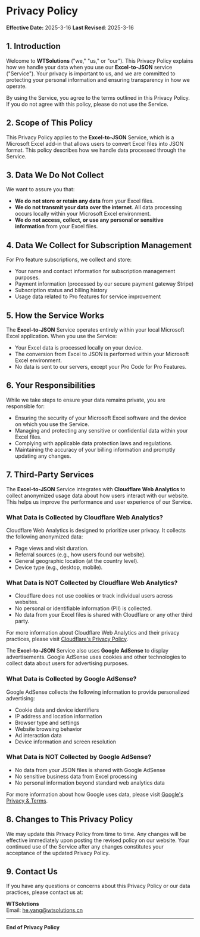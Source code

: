 # Privacy Policy

**Effective Date:** 2025-3-16
**Last Revised**: 2025-3-16

## 1. Introduction

Welcome to **WTSolutions** ("we," "us," or "our"). This Privacy Policy explains how we handle your data when you use our **Excel-to-JSON** service ("Service"). Your privacy is important to us, and we are committed to protecting your personal information and ensuring transparency in how we operate.

By using the Service, you agree to the terms outlined in this Privacy Policy. If you do not agree with this policy, please do not use the Service.

## 2. Scope of This Policy

This Privacy Policy applies to the **Excel-to-JSON** Service, which is a Microsoft Excel add-in that allows users to convert Excel files into JSON format. This policy describes how we handle data processed through the Service.

<script async src="https://pagead2.googlesyndication.com/pagead/js/adsbygoogle.js?client=ca-pub-8772217510669640"
     crossorigin="anonymous"></script>
<ins class="adsbygoogle"
     style="display:block; text-align:center;"
     data-ad-layout="in-article"
     data-ad-format="fluid"
     data-ad-client="ca-pub-8772217510669640"
     data-ad-slot="2653271427"></ins>
<script>
     (adsbygoogle = window.adsbygoogle || []).push({});
</script>

## 3. Data We Do Not Collect

We want to assure you that:
- **We do not store or retain any data** from your Excel files.
- **We do not transmit your data over the internet**. All data processing occurs locally within your Microsoft Excel environment.
- **We do not access, collect, or use any personal or sensitive information** from your Excel files.

## 4. Data We Collect for Subscription Management

For Pro feature subscriptions, we collect and store:
- Your name and contact information for subscription management purposes.
- Payment information (processed by our secure payment gateway Stripe)
- Subscription status and billing history
- Usage data related to Pro features for service improvement

## 5. How the Service Works

The **Excel-to-JSON** Service operates entirely within your local Microsoft Excel application. When you use the Service:
- Your Excel data is processed locally on your device.
- The conversion from Excel to JSON is performed within your Microsoft Excel environment.
- No data is sent to our servers, except your Pro Code for Pro Features.

## 6. Your Responsibilities

While we take steps to ensure your data remains private, you are responsible for:
- Ensuring the security of your Microsoft Excel software and the device on which you use the Service.
- Managing and protecting any sensitive or confidential data within your Excel files.
- Complying with applicable data protection laws and regulations.
- Maintaining the accuracy of your billing information and promptly updating any changes.

## 7. Third-Party Services

The **Excel-to-JSON** Service integrates with **Cloudflare Web Analytics** to collect anonymized usage data about how users interact with our website. This helps us improve the performance and user experience of our Service. 

### What Data is Collected by Cloudflare Web Analytics?
Cloudflare Web Analytics is designed to prioritize user privacy. It collects the following anonymized data:
- Page views and visit duration.
- Referral sources (e.g., how users found our website).
- General geographic location (at the country level).
- Device type (e.g., desktop, mobile).

### What Data is NOT Collected by Cloudflare Web Analytics?
- Cloudflare does not use cookies or track individual users across websites.
- No personal or identifiable information (PII) is collected.
- No data from your Excel files is shared with Cloudflare or any other third party.

For more information about Cloudflare Web Analytics and their privacy practices, please visit [Cloudflare's Privacy Policy](https://www.cloudflare.com/privacypolicy/).

The **Excel-to-JSON** Service also uses **Google AdSense** to display advertisements. Google AdSense uses cookies and other technologies to collect data about users for advertising purposes.

### What Data is Collected by Google AdSense?
Google AdSense collects the following information to provide personalized advertising:
- Cookie data and device identifiers
- IP address and location information
- Browser type and settings
- Website browsing behavior
- Ad interaction data
- Device information and screen resolution

### What Data is NOT Collected by Google AdSense?
- No data from your JSON files is shared with Google AdSense
- No sensitive business data from Excel processing
- No personal information beyond standard web analytics data

 For more information about how Google uses data, please visit [Google's Privacy & Terms](https://policies.google.com/privacy).

## 8. Changes to This Privacy Policy

We may update this Privacy Policy from time to time. Any changes will be effective immediately upon posting the revised policy on our website. Your continued use of the Service after any changes constitutes your acceptance of the updated Privacy Policy.

## 9. Contact Us

If you have any questions or concerns about this Privacy Policy or our data practices, please contact us at:

**WTSolutions**  
Email: [he.yang@wtsolutions.cn](mailto:he.yang@wtsolutions.cn)  

---

**End of Privacy Policy**
